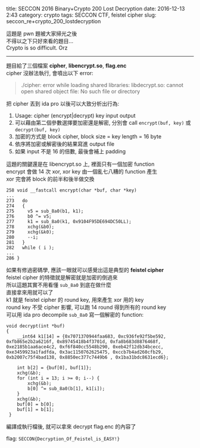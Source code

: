 title: SECCON 2016 Binary+Crypto 200 Lost Decryption
date: 2016-12-13 2:43
category: crypto
tags: SECCON CTF, feistel cipher
slug: seccon_re+crypto_200_lostdecryption

這題是 pwn 題被大家掃光之後  
不得以之下只好來看的題目...  
Crypto is so difficult. Orz
* * *

題目給了三個檔案 **cipher**, **libencrypt.so**, **flag.enc**  
cipher 沒辦法執行, 會噴出以下 error:
> ./cipher: error while loading shared libraries: libdecrypt.so: cannot open shared object file: No such file or directory

把 cipher 丟到 ida pro 以後可以大致分析出行為:

1. Usage: cipher (encrypt|decrypt) key input output
2. 可以藉由第二個參數選擇要加密還是解密, 分別會 call `encrypt(buf, key)` 或 `decrypt(buf, key)`
3. 加密的方式是 block cipher, block size = key length = 16 byte
4. 依序將加密或解密後的結果寫進 output file
5. 如果 input 不是 16 的倍數, 最後會補上 padding

這題的關鍵還是在 libencrypt.so 上, 裡面只有一個加密 function  
encrypt 會做 14 次 xor, xor key 由一個亂七八糟的 function 產生  
xor 完會將 block 的前半和後半做交換  

```
258 void __fastcall encrypt(char *buf, char *key)
...
273   do
274   {
275     v5 = sub_8a0(b1, k1);
276     b0 ^= v5;
277     k1 = sub_8a0(k1, 0x9104F95DE694DC50LL);
278     xchg(&b0);
279     xchg(&k0);
280     --i;
281   }
282   while ( i );
...
286 }
```

如果有修過密碼學, 應該一眼就可以感覺出這是典型的 **feistel cipher**  
feistel cipher 的特徵就是解密就是加密的倒過來  
所以這題其實不用看懂 `sub_8a0` 到底在做什麼  
直接拿來用就可以了  
k1 就是 feistel cipher 的 round key, 用來產生 xor 用的 key  
round key 不受 cipher 影響, 可以跑 14 round 得到所有的 round key  
可以用 ida pro decompile `sub_8a0` 寫一個解密的 function:

```
void decrypt(int *buf)
{
    __int64 k1[14] = {0x7071370944faa683, 0xc936fe92f5be592, 0xfb865e2b2a6216f, 0x89745418b4f3701d, 0xfa8b683d8876468f, 0xe2185b1aa6ace4c2, 0xf6f840cc5548b290, 0xeb42f12db34bcecc, 0xe3459923a1fadfda, 0x3ac1150762625475, 0xccb7b4ad260cfb29, 0xb2007c75f4bad138, 0x8850ec377c7449b6 , 0x1ba31bdc8631ecd6};

    int b[2] = {buf[0], buf[1]};
    xchg(&b);
    for (int i = 13; i >= 0; i--) {
        xchg(&b);
        b[0] ^= sub_8a0(b[1], k1[i]);
    }
    xchg(&b);
    buf[0] = b[0];
    buf[1] = b[1];
 }
```

編譯成執行檔後, 就可以拿來 decrypt flag.enc 的內容了  

flag: `SECCON{Decryption_Of_Feistel_is_EASY!}`
